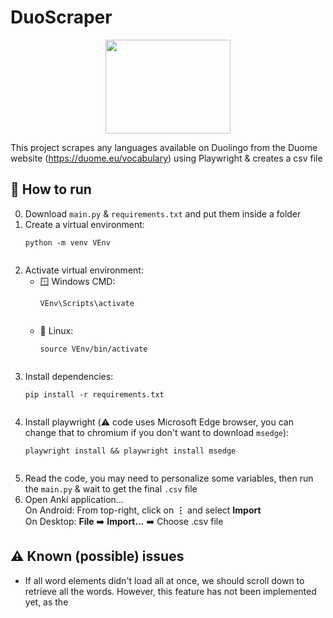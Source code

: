 # DuoScraper
<center>
  <img src="https://i.postimg.cc/W14rPY3b/Duolingo-In-Love-With-Anki.png" width="200" height="150">
</center>

This project scrapes any languages available on Duolingo from the Duome website (https://duome.eu/vocabulary) using Playwright & creates a csv file



## 🔨 How to run


  <ol start="0">
  <li>Download <code>main.py</code> &amp; <code>requirements.txt</code> and put them inside a folder</li>
  <li>Create a virtual environment:
    <pre><code>python -m venv VEnv
    </code></pre>
  </li>
  <li>Activate virtual environment:
    <ul>
      <li>🪟 Windows CMD:
        <pre><code>VEnv\Scripts\activate
        </code></pre>
      </li>
      <li>🐧 Linux:
        <pre><code>source VEnv/bin/activate
        </code></pre>
      </li>
    </ul>
  </li>
  <li>Install dependencies:
    <pre><code>pip install -r requirements.txt
    </code></pre>
  </li>
  <li>Install playwright (⚠️ code uses Microsoft Edge browser, you can change that to chromium if you don't want to download <code>msedge</code>):
    <pre><code>playwright install &amp;&amp; playwright install msedge
    </code></pre>
  </li>
  <li>Read the code, you may need to personalize some variables, then run the <code>main.py</code> & wait to get the final <code>.csv</code> file</li>
  <li>
    Open Anki application...<br>
    On Android: From top-right, click on <b>⋮</b> and select <b>Import</b><br>
    On Desktop: <b>File</b> ➡️ <b>Import...</b> ➡️ Choose .csv file
  </li>
</ol>

</details>



## ⚠️ Known (possible) issues
- If all word elements didn't load all at once, we should scroll down to retrieve all the words. However, this feature has not been implemented yet, as the 

